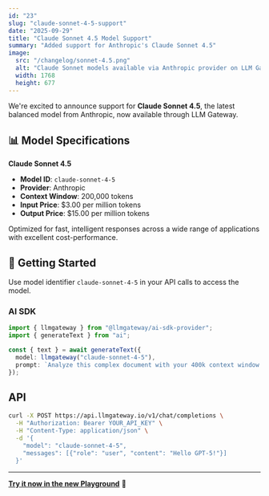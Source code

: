```yaml
---
id: "23"
slug: "claude-sonnet-4-5-support"
date: "2025-09-29"
title: "Claude Sonnet 4.5 Model Support"
summary: "Added support for Anthropic's Claude Sonnet 4.5"
image:
  src: "/changelog/sonnet-4.5.png"
  alt: "Claude Sonnet models available via Anthropic provider on LLM Gateway"
  width: 1768
  height: 677
---
```


We're excited to announce support for **Claude Sonnet 4.5**, the latest balanced model from Anthropic, now available through LLM Gateway.

## 📊 Model Specifications

**Claude Sonnet 4.5**

- **Model ID**: `claude-sonnet-4-5`
- **Provider**: Anthropic
- **Context Window**: 200,000 tokens
- **Input Price**: $3.00 per million tokens
- **Output Price**: $15.00 per million tokens

Optimized for fast, intelligent responses across a wide range of applications with excellent cost-performance.

## 🚀 Getting Started

Use model identifier `claude-sonnet-4-5` in your API calls to access the model.

### AI SDK

```typescript
import { llmgateway } from "@llmgateway/ai-sdk-provider";
import { generateText } from "ai";

const { text } = await generateText({
  model: llmgateway("claude-sonnet-4-5"),
  prompt: `Analyze this complex document with your 400k context window...`,
});
```

## API

```bash
curl -X POST https://api.llmgateway.io/v1/chat/completions \
  -H "Authorization: Bearer YOUR_API_KEY" \
  -H "Content-Type: application/json" \
  -d '{
    "model": "claude-sonnet-4-5",
    "messages": [{"role": "user", "content": "Hello GPT-5!"}]
  }'
```

---

**[Try it now in the new Playground](https://chat.llmgateway.io?model=claude-sonnet-4-5)** 🚀
